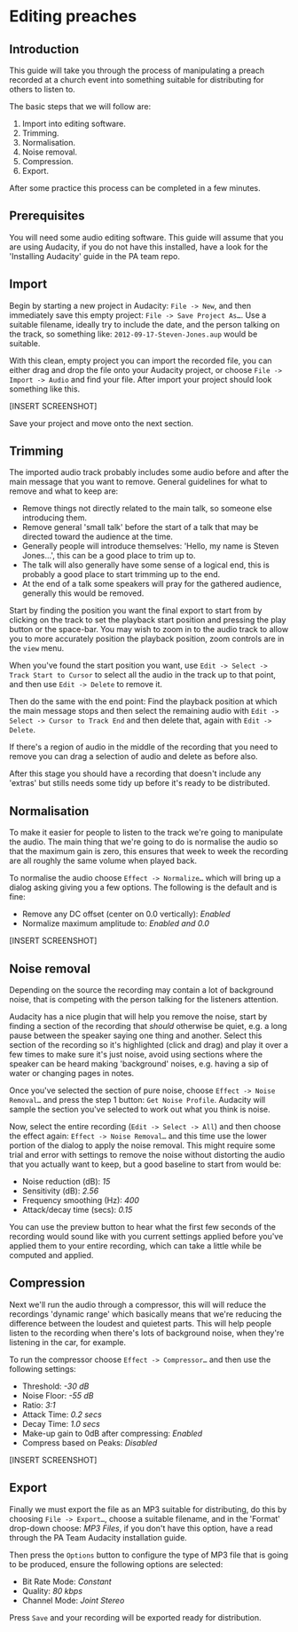 Editing preaches
================

Introduction
------------

This guide will take you through the process of manipulating a preach recorded at a church event into something suitable for distributing for others to listen to.

The basic steps that we will follow are:

1. Import into editing software.
2. Trimming.
3. Normalisation.
4. Noise removal.
5. Compression.
6. Export.

After some practice this process can be completed in a few minutes.


Prerequisites
-------------

You will need some audio editing software. This guide will assume that you are using Audacity, if you do not have this installed, have a look for the 'Installing Audacity' guide in the PA team repo.

Import
------

Begin by starting a new project in Audacity: `File -> New`, and then immediately save this empty project: `File -> Save Project As…`. Use a suitable filename, ideally try to include the date, and the person talking on the track, so something like: `2012-09-17-Steven-Jones.aup` would be suitable.

With this clean, empty project you can import the recorded file, you can either drag and drop the file onto your Audacity project, or choose `File -> Import -> Audio` and find your file. After import your project should look something like this.

[INSERT SCREENSHOT]

Save your project and move onto the next section.

Trimming
--------

The imported audio track probably includes some audio before and after the main message that you want to remove. General guidelines for what to remove and what to keep are:

* Remove things not directly related to the main talk, so someone else introducing them.
* Remove general 'small talk' before the start of a talk that may be directed toward the audience at the time.
* Generally people will introduce themselves: 'Hello, my name is Steven Jones…', this can be a good place to trim up to.
* The talk will also generally have some sense of a logical end, this is probably a good place to start trimming up to the end.
* At the end of a talk some speakers will pray for the gathered audience, generally this would be removed.

Start by finding the position you want the final export to start from by clicking on the track to set the playback start position and pressing the play button or the space-bar. You may wish to zoom in to the audio track to allow you to more accurately position the playback position, zoom controls are in the `view` menu.

When you've found the start position you want, use `Edit -> Select -> Track Start to Cursor` to select all the audio in the track up to that point, and then use `Edit -> Delete` to remove it.

Then do the same with the end point: Find the playback position at which the main message stops and then select the remaining audio with `Edit -> Select -> Cursor to Track End` and then delete that, again with `Edit -> Delete`.

If there's a region of audio in the middle of the recording that you need to remove you can drag a selection of audio and delete as before also.

After this stage you should have a recording that doesn't include any 'extras' but stills needs some tidy up before it's ready to be distributed.

Normalisation
-------------

To make it easier for people to listen to the track we're going to manipulate the audio. The main thing that we're going to do is normalise the audio so that the maximum gain is zero, this ensures that week to week the recording are all roughly the same volume when played back.

To normalise the audio choose `Effect -> Normalize…` which will bring up a dialog asking giving you a few options. The following is the default and is fine:

* Remove any DC offset (center on 0.0 vertically): _Enabled_
* Normalize maximum amplitude to: _Enabled and 0.0_

[INSERT SCREENSHOT]

Noise removal
-------------

Depending on the source the recording may contain a lot of background noise, that is competing with the person talking for the listeners attention.

Audacity has a nice plugin that will help you remove the noise, start by finding a section of the recording that _should_ otherwise be quiet, e.g. a long pause between the speaker saying one thing and another. Select this section of the recording so it's highlighted (click and drag) and play it over a few times to make sure it's just noise, avoid using sections where the speaker can be heard making 'background' noises, e.g. having a sip of water or changing pages in notes.

Once you've selected the section of pure noise, choose `Effect -> Noise Removal…` and press the step 1 button: `Get Noise Profile`. Audacity will sample the section you've selected to work out what you think is noise.

Now, select the entire recording (`Edit -> Select -> All`) and then choose the effect again: `Effect -> Noise Removal…` and this time use the lower portion of the dialog to apply the noise removal. This might require some trial and error with settings to remove the noise without distorting the audio that you actually want to keep, but a good baseline to start from would be:

* Noise reduction (dB): _15_
* Sensitivity (dB): _2.56_
* Frequency smoothing (Hz): _400_
* Attack/decay time (secs): _0.15_

You can use the preview button to hear what the first few seconds of the recording would sound like with you current settings applied before you've applied them to your entire recording, which can take a little while be computed and applied.


Compression
-----------

Next we'll run the audio through a compressor, this will will reduce the recordings 'dynamic range' which basically means that we're reducing the difference between the loudest and quietest parts. This will help people listen to the recording when there's lots of background noise, when they're listening in the car, for example.

To run the compressor choose `Effect -> Compressor…` and then use the following settings:

* Threshold: _-30 dB_
* Noise Floor: _-55 dB_
* Ratio: _3:1_
* Attack Time: _0.2 secs_
* Decay Time: _1.0 secs_
* Make-up gain to 0dB after compressing: _Enabled_
* Compress based on Peaks: _Disabled_

[INSERT SCREENSHOT]

Export
------

Finally we must export the file as an MP3 suitable for distributing, do this by choosing `File -> Export…`, choose a suitable filename, and in the 'Format' drop-down choose: _MP3 Files_, if you don't have this option, have a read through the PA Team Audacity installation guide.

Then press the `Options` button to configure the type of MP3 file that is going to be produced, ensure the following options are selected:

* Bit Rate Mode: _Constant_
* Quality: _80 kbps_
* Channel Mode: _Joint Stereo_

Press `Save` and your recording will be exported ready for distribution.